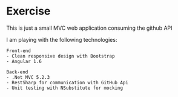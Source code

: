 # Exercise

This is just a small MVC web application consuming the github API

I am playing with the following technologies:

	Front-end
	- Clean responsive design with Bootstrap
	- Angular 1.6
	
	Back-end
	- .Net MVC 5.2.3
	- RestSharp for communication with GitHub Api
	- Unit testing with NSubstitute for mocking
	
